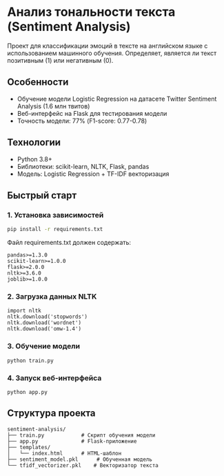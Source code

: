 # Анализ тональности текста (Sentiment Analysis)

Проект для классификации эмоций в тексте на английском языке с использованием машинного обучения. Определяет, является ли текст позитивным (1) или негативным (0).

## Особенности
- Обучение модели Logistic Regression на датасете Twitter Sentiment Analysis (1.6 млн твитов)
- Веб-интерфейс на Flask для тестирования модели
- Точность модели: 77% (F1-score: 0.77-0.78)

## Технологии
- Python 3.8+
- Библиотеки: scikit-learn, NLTK, Flask, pandas
- Модель: Logistic Regression + TF-IDF векторизация

## Быстрый старт

### 1. Установка зависимостей
```bash
pip install -r requirements.txt
```
Файл requirements.txt должен содержать:

```
pandas>=1.3.0
scikit-learn>=1.0.0
flask>=2.0.0
nltk>=3.6.0
joblib>=1.0.0
```

### 2. Загрузка данных NLTK

```
import nltk
nltk.download('stopwords')
nltk.download('wordnet')
nltk.download('omw-1.4')
```

### 3. Обучение модели

```
python train.py
```

### 4. Запуск веб-интерфейса

```
python app.py
```

## Структура проекта

```
sentiment-analysis/
├── train.py            # Скрипт обучения модели
├── app.py              # Flask-приложение
├── templates/
│   └── index.html      # HTML-шаблон
├── sentiment_model.pkl      # Обученная модель
└── tfidf_vectorizer.pkl    # Векторизатор текста
```
